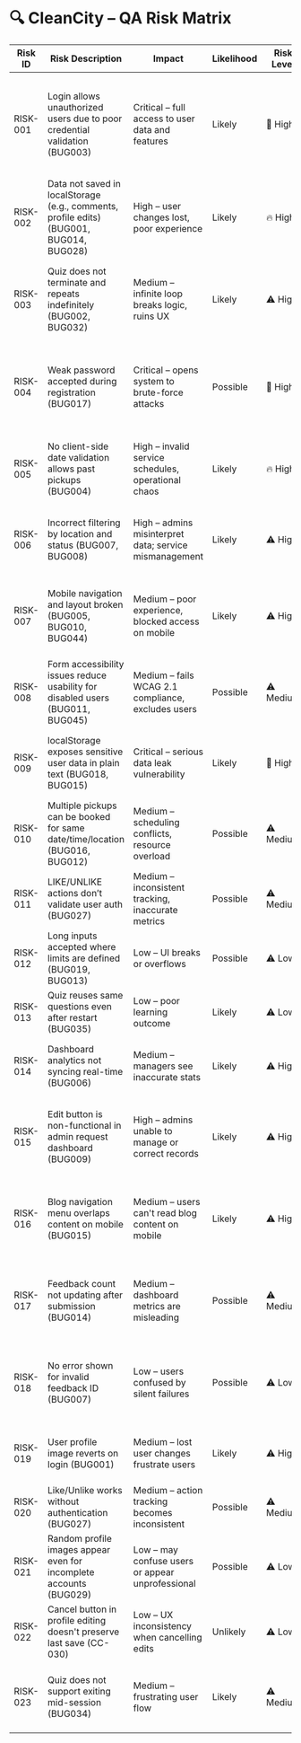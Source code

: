 # 🔍 CleanCity – QA Risk Matrix

| **Risk ID** | **Risk Description**                                                                                         | **Impact**                                              | **Likelihood** | **Risk Level** | **Mitigation Strategy**                                                                 |
| ----------- | ------------------------------------------------------------------------------------------------------------ | ------------------------------------------------------- | -------------- | -------------- | --------------------------------------------------------------------------------------- |
| RISK-001    | Login allows unauthorized users due to poor credential validation (BUG003)                                   | Critical – full access to user data and features        | Likely         | 🚨 High        | Implement strict credential validation, hash passwords, and enforce secure login logic |
| RISK-002    | Data not saved in localStorage (e.g., comments, profile edits) (BUG001, BUG014, BUG028)                      | High – user changes lost, poor experience               | Likely         | 🔥 High        | Ensure all state changes are synced with localStorage or backend                       |
| RISK-003    | Quiz does not terminate and repeats indefinitely (BUG002, BUG032)                                            | Medium – infinite loop breaks logic, ruins UX           | Likely         | ⚠️ High        | Add end condition to quiz logic, track answered question index                         |
| RISK-004    | Weak password accepted during registration (BUG017)                                                          | Critical – opens system to brute-force attacks          | Possible       | 🚨 High        | Enforce password policies (min 8 chars, symbols, numbers) client- and server-side      |
| RISK-005    | No client-side date validation allows past pickups (BUG004)                                                  | High – invalid service schedules, operational chaos     | Likely         | 🔥 High        | Validate pickup dates: enforce today + 1 minimum; disallow past dates                  |
| RISK-006    | Incorrect filtering by location and status (BUG007, BUG008)                                                  | High – admins misinterpret data; service mismanagement  | Likely         | ⚠️ High        | Fix filter logic in JS, add unit tests for location & status combinations              |
| RISK-007    | Mobile navigation and layout broken (BUG005, BUG010, BUG044)                                                 | Medium – poor experience, blocked access on mobile      | Likely         | ⚠️ High        | Implement responsive design via CSS media queries and test on devices                  |
| RISK-008    | Form accessibility issues reduce usability for disabled users (BUG011, BUG045)                               | Medium – fails WCAG 2.1 compliance, excludes users      | Possible       | ⚠️ Medium      | Add label associations, autocomplete, proper ARIA roles                                |
| RISK-009    | localStorage exposes sensitive user data in plain text (BUG018, BUG015)                                      | Critical – serious data leak vulnerability              | Likely         | 🚨 High        | Store sensitive data securely or use session-based authentication                      |
| RISK-010    | Multiple pickups can be booked for same date/time/location (BUG016, BUG012)                                  | Medium – scheduling conflicts, resource overload        | Possible       | ⚠️ Medium      | Add backend validation for duplicates; notify users of conflict                        |
| RISK-011    | LIKE/UNLIKE actions don’t validate user auth (BUG027)                                                        | Medium – inconsistent tracking, inaccurate metrics      | Possible       | ⚠️ Medium      | Require login for all interactive community actions                                    |
| RISK-012    | Long inputs accepted where limits are defined (BUG019, BUG013)                                               | Low – UI breaks or overflows                            | Possible       | ⚠️ Low         | Set maxlength attributes and backend checks                                            |
| RISK-013    | Quiz reuses same questions even after restart (BUG035)                                                       | Low – poor learning outcome                             | Likely         | ⚠️ Low         | Shuffle questions, track previous ones                                                 |
| RISK-014    | Dashboard analytics not syncing real-time (BUG006)                                                           | Medium – managers see inaccurate stats                  | Likely         | ⚠️ High        | Force UI re-render after successful pickup submissions                                 |
| RISK-015    | Edit button is non-functional in admin request dashboard (BUG009)                                            | High – admins unable to manage or correct records       | Likely         | ⚠️ High        | Fix the edit button functionality; test CRUD operations across admin workflows         |
| RISK-016    | Blog navigation menu overlaps content on mobile (BUG015)                                                     | Medium – users can't read blog content on mobile        | Likely         | ⚠️ High        | Implement responsive CSS for blog layout; test blog pages on multiple screen sizes     |
| RISK-017    | Feedback count not updating after submission (BUG014)                                                        | Medium – dashboard metrics are misleading               | Possible       | ⚠️ Medium      | Ensure feedback actions trigger UI refresh and localStorage sync                       |
| RISK-018    | No error shown for invalid feedback ID (BUG007)                                                              | Low – users confused by silent failures                 | Possible       | ⚠️ Low         | Implement validation with clear error messages for incorrect input IDs                 |
| RISK-019    | User profile image reverts on login (BUG001)                                                                 | Medium – lost user changes frustrate users              | Likely         | ⚠️ High        | Persist profile changes in localStorage or backend correctly                           |
| RISK-020    | Like/Unlike works without authentication (BUG027)                                                            | Medium – action tracking becomes inconsistent           | Possible       | ⚠️ Medium      | Require login validation before post interactions                                      |
| RISK-021    | Random profile images appear even for incomplete accounts (BUG029)                                           | Low – may confuse users or appear unprofessional        | Possible       | ⚠️ Low         | Require image upload or fallback default only after validation                         |
| RISK-022    | Cancel button in profile editing doesn't preserve last save (CC-030)                                         | Low – UX inconsistency when cancelling edits            | Unlikely       | ⚠️ Low         | Store last saved state in a buffer and reload on cancel                                |
| RISK-023    | Quiz does not support exiting mid-session (BUG034)                                                           | Medium – frustrating user flow                          | Likely         | ⚠️ Medium      | Add an “Exit Quiz” button that safely returns to awareness dashboard                   |
